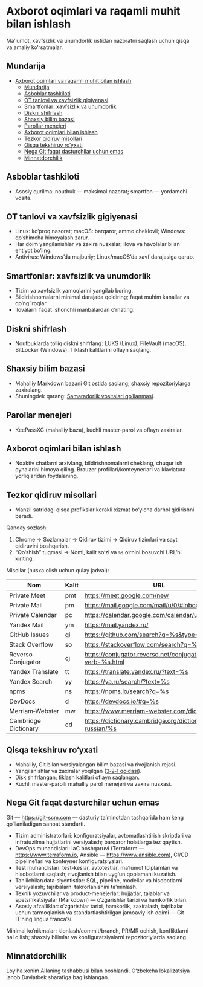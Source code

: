 # Axborot oqimlari va raqamli muhit bilan ishlash

Ma’lumot, xavfsizlik va unumdorlik ustidan nazoratni saqlash uchun qisqa va amaliy ko‘rsatmalar.

## Mundarija
- [Axborot oqimlari va raqamli muhit bilan ishlash](#axborot-oqimlari-va-raqamli-muhit-bilan-ishlash)
  - [Mundarija](#mundarija)
  - [Asboblar tashkiloti](#asboblar-tashkiloti)
  - [OT tanlovi va xavfsizlik gigiyenasi](#ot-tanlovi-va-xavfsizlik-gigiyenasi)
  - [Smartfonlar: xavfsizlik va unumdorlik](#smartfonlar-xavfsizlik-va-unumdorlik)
  - [Diskni shifrlash](#diskni-shifrlash)
  - [Shaxsiy bilim bazasi](#shaxsiy-bilim-bazasi)
  - [Parollar menejeri](#parollar-menejeri)
  - [Axborot oqimlari bilan ishlash](#axborot-oqimlari-bilan-ishlash)
  - [Tezkor qidiruv misollari](#tezkor-qidiruv-misollari)
  - [Qisqa tekshiruv ro‘yxati](#qisqa-tekshiruv-royxati)
  - [Nega Git faqat dasturchilar uchun emas](#nega-git-faqat-dasturchilar-uchun-emas)
  - [Minnatdorchilik](#minnatdorchilik)

## Asboblar tashkiloti
- Asosiy qurilma: noutbuk — maksimal nazorat; smartfon — yordamchi vosita.

## OT tanlovi va xavfsizlik gigiyenasi
- Linux: ko‘proq nazorat; macOS: barqaror, ammo cheklovli; Windows: qo‘shimcha himoyalash zarur.
- Har doim yangilanishlar va zaxira nusxalar; ilova va havolalar bilan ehtiyot bo‘ling.
- Antivirus: Windows’da majburiy; Linux/macOS’da xavf darajasiga qarab.

## Smartfonlar: xavfsizlik va unumdorlik
- Tizim va xavfsizlik yamoqlarini yangilab boring.
- Bildirishnomalarni minimal darajada qoldiring; faqat muhim kanallar va qo‘ng‘iroqlar.
- Ilovalarni faqat ishonchli manbalardan o‘rnating.

## Diskni shifrlash
- Noutbuklarda to‘liq diskni shifrlang: LUKS (Linux), FileVault (macOS), BitLocker (Windows). Tiklash kalitlarini oflayn saqlang.

## Shaxsiy bilim bazasi
- Mahalliy Markdown bazani Git ostida saqlang; shaxsiy repozitoriylarga zaxiralang.
- Shuningdek qarang: [Samaradorlik vositalari qo‘llanmasi](./productivity-tools-guide.md).

## Parollar menejeri
- KeePassXC (mahalliy baza), kuchli master-parol va oflayn zaxiralar.

## Axborot oqimlari bilan ishlash
- Noaktiv chatlarni arxivlang, bildirishnomalarni cheklang, chuqur ish oynalarini himoya qiling. Brauzer profillari/konteynerlari va klaviatura yorliqlaridan foydalaning.

## Tezkor qidiruv misollari
- Manzil satridagi qisqa prefikslar kerakli xizmat bo‘yicha darhol qidirishni beradi.

Qanday sozlash:
1) Chrome → Sozlamalar → Qidiruv tizimi → Qidiruv tizimlari va sayt qidiruvini boshqarish.
2) “Qo‘shish” tugmasi → Nomi, kalit so‘zi va `%s` o‘rnini bosuvchi URL’ni kiriting.

Misollar (nusxa olish uchun qulay jadval):

| Nom | Kalit | URL |
|---|---|---|
| Private Meet | pmt | https://meet.google.com/new |
| Private Mail | pm | https://mail.google.com/mail/u/0/#inbox |
| Private Calendar | pc | https://calendar.google.com/calendar/u/0/r |
| Yandex Mail | ym | https://mail.yandex.ru/ |
| GitHub Issues | gi | https://github.com/search?q=%s&type=issues |
| Stack Overflow | so | https://stackoverflow.com/search?q=%s |
| Reverso Conjugator | cj | https://conjugator.reverso.net/conjugation-english-verb-%s.html |
| Yandex Translate | tt | https://translate.yandex.ru/?text=%s |
| Yandex Search | yy | https://ya.ru/search/?text=%s |
| npms | ns | https://npms.io/search?q=%s |
| DevDocs | d | https://devdocs.io/#q=%s |
| Merriam‑Webster | mw | https://www.merriam-webster.com/dictionary/%s |
| Cambridge Dictionary | cd | https://dictionary.cambridge.org/dictionary/english-russian/%s |

<a id="qisqa-tekshiruv-royxati"></a>
## Qisqa tekshiruv ro‘yxati
- Mahalliy, Git bilan versiyalangan bilim bazasi va rivojlanish rejasi.
- Yangilanishlar va zaxiralar yoqilgan ([3‑2‑1 qoidasi](https://www.backblaze.com/blog/the-3-2-1-backup-strategy/)).
- Disk shifrlangan; tiklash kalitlari oflayn saqlangan.
- Kuchli master-parolli mahalliy parol menejeri va zaxira nusxasi.

## Nega Git faqat dasturchilar uchun emas
Git — https://git-scm.com — dasturiy ta’minotdan tashqarida ham keng qo‘llaniladigan sanoat standarti.

- Tizim administratorlari: konfiguratsiyalar, avtomatlashtirish skriptlari va infratuzilma hujjatlarini versiyalash; barqaror holatlarga tez qaytish.
- DevOps muhandislari: IaC boshqaruvi (Terraform — https://www.terraform.io, Ansible — https://www.ansible.com), CI/CD pipeline’lari va konteyner konfiguratsiyalari.
- Test muhandislari: test-keslar, avtotestlar, ma’lumot to‘plamlari va hisobotlarni saqlash; rivojlanish bilan uyg‘un qoplamani kuzatish.
- Tahlilchilar/data‑siyentistlar: SQL, pipeline, modellar va hisobotlarni versiyalash; tajribalarni takrorlanishini ta’minlash.
- Texnik yozuvchilar va product‑menejerlar: hujjatlar, talablar va spetsifikatsiyalar (Markdown) — o‘zgarishlar tarixi va hamkorlik bilan.
- Asosiy afzalliklar: o‘zgarishlar tarixi, hamkorlik, zaxiralash, tajribalar uchun tarmoqlanish va standartlashtirilgan jamoaviy ish oqimi — Git IT’ning lingua franca’si.

Minimal ko‘nikmalar: klonlash/commit/branch, PR/MR ochish, konfliktlarni hal qilish; shaxsiy bilimlar va konfiguratsiyalarni repozitoriylarda saqlang.

<a id="bagishlov"></a>
## Minnatdorchilik
  Loyiha xonim Allaning tashabbusi bilan boshlandi. O‘zbekcha lokalizatsiya janob Davlatbek sharafiga bag‘ishlangan.
